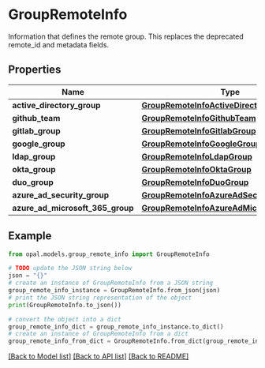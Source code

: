# GroupRemoteInfo

Information that defines the remote group. This replaces the deprecated remote_id and metadata fields.

## Properties

Name | Type | Description | Notes
------------ | ------------- | ------------- | -------------
**active_directory_group** | [**GroupRemoteInfoActiveDirectoryGroup**](GroupRemoteInfoActiveDirectoryGroup.md) |  | [optional] 
**github_team** | [**GroupRemoteInfoGithubTeam**](GroupRemoteInfoGithubTeam.md) |  | [optional] 
**gitlab_group** | [**GroupRemoteInfoGitlabGroup**](GroupRemoteInfoGitlabGroup.md) |  | [optional] 
**google_group** | [**GroupRemoteInfoGoogleGroup**](GroupRemoteInfoGoogleGroup.md) |  | [optional] 
**ldap_group** | [**GroupRemoteInfoLdapGroup**](GroupRemoteInfoLdapGroup.md) |  | [optional] 
**okta_group** | [**GroupRemoteInfoOktaGroup**](GroupRemoteInfoOktaGroup.md) |  | [optional] 
**duo_group** | [**GroupRemoteInfoDuoGroup**](GroupRemoteInfoDuoGroup.md) |  | [optional] 
**azure_ad_security_group** | [**GroupRemoteInfoAzureAdSecurityGroup**](GroupRemoteInfoAzureAdSecurityGroup.md) |  | [optional] 
**azure_ad_microsoft_365_group** | [**GroupRemoteInfoAzureAdMicrosoft365Group**](GroupRemoteInfoAzureAdMicrosoft365Group.md) |  | [optional] 

## Example

```python
from opal.models.group_remote_info import GroupRemoteInfo

# TODO update the JSON string below
json = "{}"
# create an instance of GroupRemoteInfo from a JSON string
group_remote_info_instance = GroupRemoteInfo.from_json(json)
# print the JSON string representation of the object
print(GroupRemoteInfo.to_json())

# convert the object into a dict
group_remote_info_dict = group_remote_info_instance.to_dict()
# create an instance of GroupRemoteInfo from a dict
group_remote_info_from_dict = GroupRemoteInfo.from_dict(group_remote_info_dict)
```
[[Back to Model list]](../README.md#documentation-for-models) [[Back to API list]](../README.md#documentation-for-api-endpoints) [[Back to README]](../README.md)


